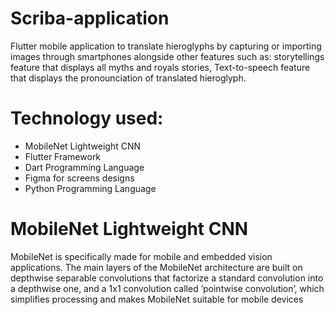 # Scriba-application
Flutter mobile application to translate hieroglyphs by capturing or importing images through smartphones alongside other features such as: storytellings feature that displays all myths and royals stories, Text-to-speech feature that displays the pronounciation of translated hieroglyph.

# Technology used: 
- MobileNet Lightweight CNN
- Flutter Framework
- Dart Programming Language
- Figma for screens designs
- Python Programming Language

# MobileNet Lightweight CNN
MobileNet is specifically made for mobile and embedded vision applications. The main
layers of the MobileNet architecture are built on depthwise
separable convolutions that factorize a standard convolution
into a depthwise one, and a 1x1 convolution called ’pointwise
convolution’, which simplifies processing and makes
MobileNet suitable for mobile devices
